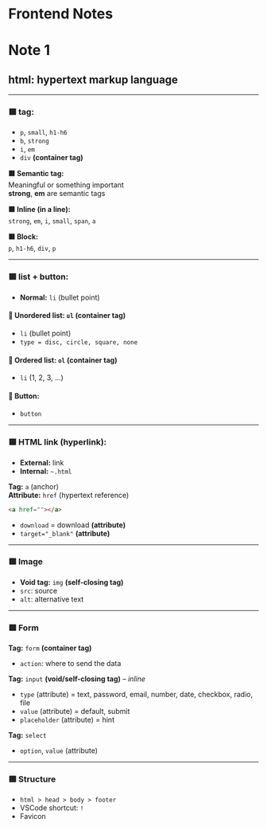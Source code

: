 # Frontend Notes

# Note 1

## html: hypertext markup language

---

### 🟥 tag:
- `p`, `small`, `h1-h6`
- `b`, `strong`
- `i`, `em`
- `div` **(container tag)**

**🟥 Semantic tag:**  
Meaningful or something important  
**strong**, **em** are semantic tags

**🟥 Inline (in a line):**  
`strong`, `em`, `i`, `small`, `span`, `a`

**🟥 Block:**  
`p`, `h1-h6`, `div`, `p`

---

### 🟥 list + button:

- **Normal:** `li` (bullet point)

#### 🔸 Unordered list: `ul` **(container tag)**
- `li` (bullet point)
- `type = disc, circle, square, none`

#### 🔸 Ordered list: `ol` **(container tag)**
- `li` (1, 2, 3, ...)

#### 🔸 Button:
- `button`

---

### 🟥 HTML link (hyperlink):

- **External:** link  
- **Internal:** `~.html`

**Tag:** `a` (anchor)  
**Attribute:** `href` (hypertext reference)  
```html
<a href=""></a>
```

- `download` = download **(attribute)**  
- `target="_blank"` **(attribute)**

---

### 🟥 Image

- **Void tag:** `img` **(self-closing tag)**
- `src`: source  
- `alt`: alternative text

---

### 🟥 Form

**Tag:** `form` **(container tag)**  
- `action`: where to send the data  

**Tag:** `input` **(void/self-closing tag)** – *inline*  
- `type` (attribute) = text, password, email, number, date, checkbox, radio, file  
- `value` (attribute) = default, submit  
- `placeholder` (attribute) = hint  

**Tag:** `select`  
- `option`, `value` (attribute)

---

### 🟥 Structure

- `html > head > body > footer`  
- VSCode shortcut: `!`  
- Favicon  

